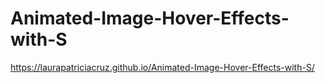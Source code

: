 # Animated-Image-Hover-Effects-with-S
https://laurapatriciacruz.github.io/Animated-Image-Hover-Effects-with-S/
